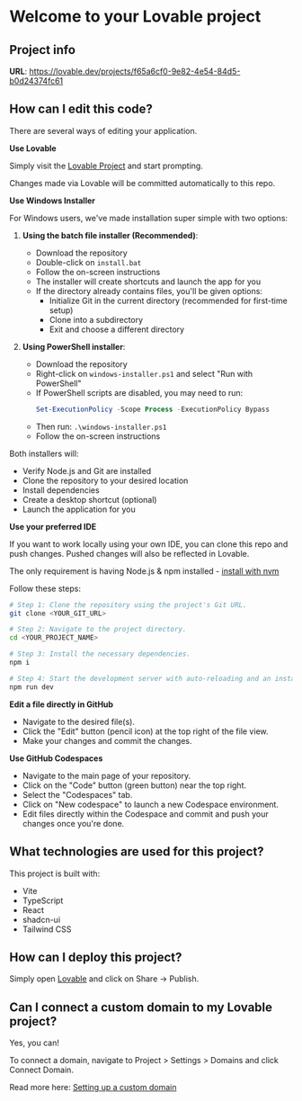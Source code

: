 
# Welcome to your Lovable project

## Project info

**URL**: https://lovable.dev/projects/f65a6cf0-9e82-4e54-84d5-b0d24374fc61

## How can I edit this code?

There are several ways of editing your application.

**Use Lovable**

Simply visit the [Lovable Project](https://lovable.dev/projects/f65a6cf0-9e82-4e54-84d5-b0d24374fc61) and start prompting.

Changes made via Lovable will be committed automatically to this repo.

**Use Windows Installer**

For Windows users, we've made installation super simple with two options:

1. **Using the batch file installer (Recommended)**:
   - Download the repository
   - Double-click on `install.bat`
   - Follow the on-screen instructions
   - The installer will create shortcuts and launch the app for you
   - If the directory already contains files, you'll be given options:
     - Initialize Git in the current directory (recommended for first-time setup)
     - Clone into a subdirectory
     - Exit and choose a different directory

2. **Using PowerShell installer**:
   - Download the repository
   - Right-click on `windows-installer.ps1` and select "Run with PowerShell"
   - If PowerShell scripts are disabled, you may need to run:
     ```powershell
     Set-ExecutionPolicy -Scope Process -ExecutionPolicy Bypass
     ```
   - Then run: `.\windows-installer.ps1`
   - Follow the on-screen instructions

Both installers will:
- Verify Node.js and Git are installed
- Clone the repository to your desired location
- Install dependencies
- Create a desktop shortcut (optional)
- Launch the application for you

**Use your preferred IDE**

If you want to work locally using your own IDE, you can clone this repo and push changes. Pushed changes will also be reflected in Lovable.

The only requirement is having Node.js & npm installed - [install with nvm](https://github.com/nvm-sh/nvm#installing-and-updating)

Follow these steps:

```sh
# Step 1: Clone the repository using the project's Git URL.
git clone <YOUR_GIT_URL>

# Step 2: Navigate to the project directory.
cd <YOUR_PROJECT_NAME>

# Step 3: Install the necessary dependencies.
npm i

# Step 4: Start the development server with auto-reloading and an instant preview.
npm run dev
```

**Edit a file directly in GitHub**

- Navigate to the desired file(s).
- Click the "Edit" button (pencil icon) at the top right of the file view.
- Make your changes and commit the changes.

**Use GitHub Codespaces**

- Navigate to the main page of your repository.
- Click on the "Code" button (green button) near the top right.
- Select the "Codespaces" tab.
- Click on "New codespace" to launch a new Codespace environment.
- Edit files directly within the Codespace and commit and push your changes once you're done.

## What technologies are used for this project?

This project is built with:

- Vite
- TypeScript
- React
- shadcn-ui
- Tailwind CSS

## How can I deploy this project?

Simply open [Lovable](https://lovable.dev/projects/f65a6cf0-9e82-4e54-84d5-b0d24374fc61) and click on Share -> Publish.

## Can I connect a custom domain to my Lovable project?

Yes, you can!

To connect a domain, navigate to Project > Settings > Domains and click Connect Domain.

Read more here: [Setting up a custom domain](https://docs.lovable.dev/tips-tricks/custom-domain#step-by-step-guide)
